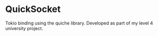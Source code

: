 # QuickSocket

Tokio binding using the quiche library. Developed as part of my level 4 university project.
